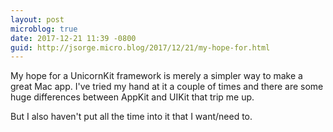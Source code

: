 ```yaml
---
layout: post
microblog: true
date: 2017-12-21 11:39 -0800
guid: http://jsorge.micro.blog/2017/12/21/my-hope-for.html
---
```

My hope for a UnicornKit framework is merely a simpler way to make a great Mac app. I've tried my hand at it a couple of times and there are some huge differences between AppKit and UIKit that trip me up.

But I also haven't put all the time into it that I want/need to.
